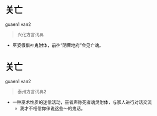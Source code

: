 # 关亡
guaen1 van2
> 兴化方言词典
- 巫婆假借神鬼附体，前往“阴曹地府”会见亡魂。


# 关亡
guaen1 van2
> 泰州方言词典2
- 一种巫术性质的迷信活动，巫者声称死者魂灵附体，与家人进行对话交流
  - 我才不相信你俫说这些～的鬼话。